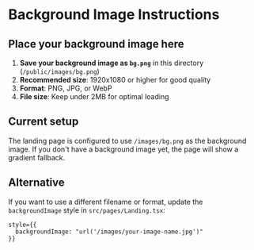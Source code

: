 # Background Image Instructions

## Place your background image here

1. **Save your background image as `bg.png`** in this directory (`/public/images/bg.png`)
2. **Recommended size**: 1920x1080 or higher for good quality
3. **Format**: PNG, JPG, or WebP
4. **File size**: Keep under 2MB for optimal loading

## Current setup

The landing page is configured to use `/images/bg.png` as the background image. If you don't have a background image yet, the page will show a gradient fallback.

## Alternative

If you want to use a different filename or format, update the `backgroundImage` style in `src/pages/Landing.tsx`:

```tsx
style={{
  backgroundImage: "url('/images/your-image-name.jpg')"
}}
``` 